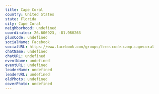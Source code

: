 ```yaml
---
title: Cape Coral
country: United States
state: Florida
city: Cape Coral
neighborhood: undefined
coordinates: 26.606923, -81.980263
plusCode: undefined
socialName: Facebook
socialURL: https://www.facebook.com/groups/free.code.camp.capecoral
chatName: undefined
chatURL: undefined
eventName: undefined
eventURL: undefined
leaderName: undefined
leaderURL: undefined
oldPhoto: undefined
coverPhoto: undefined
---
```

